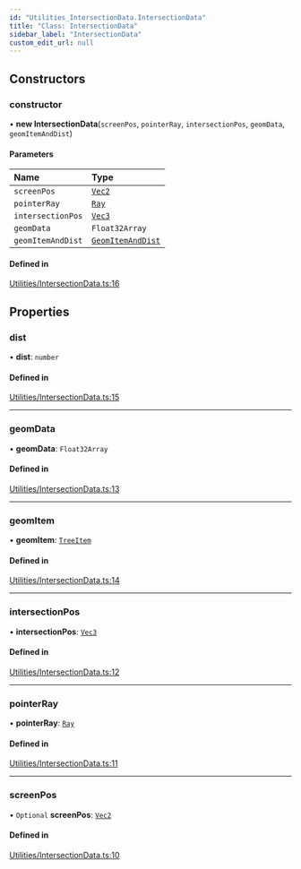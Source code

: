 ```yaml
---
id: "Utilities_IntersectionData.IntersectionData"
title: "Class: IntersectionData"
sidebar_label: "IntersectionData"
custom_edit_url: null
---
```




## Constructors

### constructor

• **new IntersectionData**(`screenPos`, `pointerRay`, `intersectionPos`, `geomData`, `geomItemAndDist`)

#### Parameters

| Name | Type |
| :------ | :------ |
| `screenPos` | [`Vec2`](../Math/Math_Vec2.Vec2) |
| `pointerRay` | [`Ray`](../Math/Math_Ray.Ray) |
| `intersectionPos` | [`Vec3`](../Math/Math_Vec3.Vec3) |
| `geomData` | `Float32Array` |
| `geomItemAndDist` | [`GeomItemAndDist`](Utilities_IntersectionData.GeomItemAndDist) |

#### Defined in

[Utilities/IntersectionData.ts:16](https://github.com/ZeaInc/zea-engine/blob/9a102c0d/src/Utilities/IntersectionData.ts#L16)

## Properties

### dist

• **dist**: `number`

#### Defined in

[Utilities/IntersectionData.ts:15](https://github.com/ZeaInc/zea-engine/blob/9a102c0d/src/Utilities/IntersectionData.ts#L15)

___

### geomData

• **geomData**: `Float32Array`

#### Defined in

[Utilities/IntersectionData.ts:13](https://github.com/ZeaInc/zea-engine/blob/9a102c0d/src/Utilities/IntersectionData.ts#L13)

___

### geomItem

• **geomItem**: [`TreeItem`](../SceneTree/SceneTree_TreeItem.TreeItem)

#### Defined in

[Utilities/IntersectionData.ts:14](https://github.com/ZeaInc/zea-engine/blob/9a102c0d/src/Utilities/IntersectionData.ts#L14)

___

### intersectionPos

• **intersectionPos**: [`Vec3`](../Math/Math_Vec3.Vec3)

#### Defined in

[Utilities/IntersectionData.ts:12](https://github.com/ZeaInc/zea-engine/blob/9a102c0d/src/Utilities/IntersectionData.ts#L12)

___

### pointerRay

• **pointerRay**: [`Ray`](../Math/Math_Ray.Ray)

#### Defined in

[Utilities/IntersectionData.ts:11](https://github.com/ZeaInc/zea-engine/blob/9a102c0d/src/Utilities/IntersectionData.ts#L11)

___

### screenPos

• `Optional` **screenPos**: [`Vec2`](../Math/Math_Vec2.Vec2)

#### Defined in

[Utilities/IntersectionData.ts:10](https://github.com/ZeaInc/zea-engine/blob/9a102c0d/src/Utilities/IntersectionData.ts#L10)

